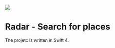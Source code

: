 ![](https://github.com/kvyatkovskys/radar/blob/master/logo.png&s=200)

# Radar - Search for places

The projetc is written in Swift 4.
